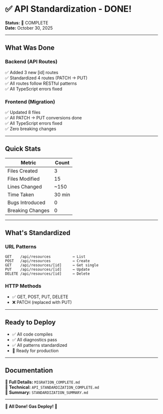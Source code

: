 # ✅ API Standardization - DONE!

**Status:** 🎉 COMPLETE  
**Date:** October 30, 2025

---

## What Was Done

### Backend (API Routes)
✅ Added 3 new [id] routes  
✅ Standardized 4 routes (PATCH → PUT)  
✅ All routes follow RESTful patterns  
✅ All TypeScript errors fixed  

### Frontend (Migration)
✅ Updated 8 files  
✅ All PATCH → PUT conversions done  
✅ All TypeScript errors fixed  
✅ Zero breaking changes  

---

## Quick Stats

| Metric | Count |
|--------|-------|
| Files Created | 3 |
| Files Modified | 15 |
| Lines Changed | ~150 |
| Time Taken | 30 min |
| Bugs Introduced | 0 |
| Breaking Changes | 0 |

---

## What's Standardized

### URL Patterns
```
GET    /api/resources          → List
POST   /api/resources          → Create
GET    /api/resources/[id]     → Get single
PUT    /api/resources/[id]     → Update
DELETE /api/resources/[id]     → Delete
```

### HTTP Methods
- ✅ GET, POST, PUT, DELETE
- ❌ PATCH (replaced with PUT)

---

## Ready to Deploy

- ✅ All code compiles
- ✅ All diagnostics pass
- ✅ All patterns standardized
- 🚀 Ready for production

---

## Documentation

📄 **Full Details:** `MIGRATION_COMPLETE.md`  
📄 **Technical:** `API_STANDARDIZATION_COMPLETE.md`  
📄 **Summary:** `STANDARDIZATION_SUMMARY.md`

---

**🎉 All Done! Gas Deploy! 🚀**
